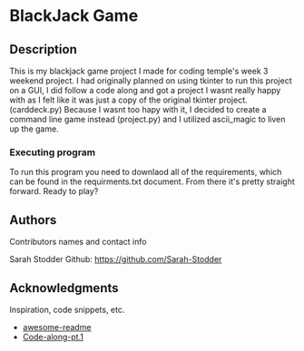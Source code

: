 # BlackJack Game

## Description
This is my blackjack game project I made for coding temple's week 3 weekend project.
I had originally planned on using tkinter to run this project on a GUI, I did follow a code along and got a project I wasnt really happy with as I felt like it was just a copy of the original tkinter project.(carddeck.py)
Because I wasnt too hapy with it, I decided to create a command line game instead (project.py) and I utilized ascii_magic to liven up the game.



### Executing program
To run this program you need to downlaod all of the requirements, which can be found in the requirments.txt document.
From there it's pretty straight forward.
Ready to play?


## Authors

Contributors names and contact info

Sarah Stodder
Github: https://github.com/Sarah-Stodder


## Acknowledgments

Inspiration, code snippets, etc.
* [awesome-readme](https://github.com/matiassingers/awesome-readme)
* [Code-along-pt.1](https://www.youtube.com/watch?v=gBS2pYAGUgA&t=50s)
